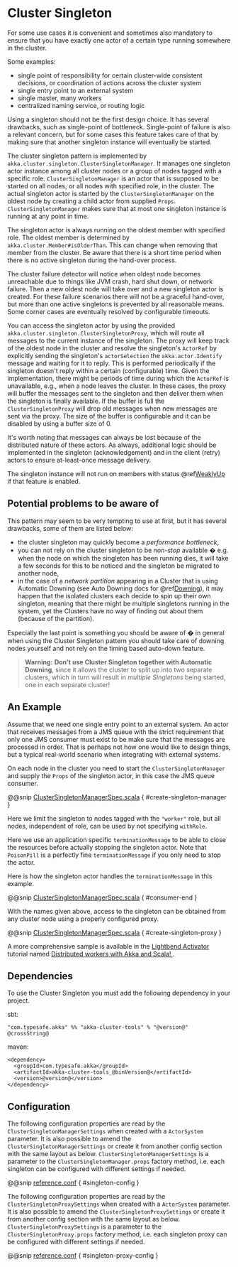 <a id="cluster-singleton-scala"></a>
# Cluster Singleton

For some use cases it is convenient and sometimes also mandatory to ensure that
you have exactly one actor of a certain type running somewhere in the cluster.

Some examples:

 * single point of responsibility for certain cluster-wide consistent decisions, or
coordination of actions across the cluster system
 * single entry point to an external system
 * single master, many workers
 * centralized naming service, or routing logic

Using a singleton should not be the first design choice. It has several drawbacks,
such as single-point of bottleneck. Single-point of failure is also a relevant concern,
but for some cases this feature takes care of that by making sure that another singleton
instance will eventually be started.

The cluster singleton pattern is implemented by `akka.cluster.singleton.ClusterSingletonManager`.
It manages one singleton actor instance among all cluster nodes or a group of nodes tagged with
a specific role. `ClusterSingletonManager` is an actor that is supposed to be started on
all nodes, or all nodes with specified role, in the cluster. The actual singleton actor is
started by the `ClusterSingletonManager` on the oldest node by creating a child actor from
supplied `Props`. `ClusterSingletonManager` makes sure that at most one singleton instance
is running at any point in time.

The singleton actor is always running on the oldest member with specified role.
The oldest member is determined by `akka.cluster.Member#isOlderThan`.
This can change when removing that member from the cluster. Be aware that there is a short time
period when there is no active singleton during the hand-over process.

The cluster failure detector will notice when oldest node becomes unreachable due to
things like JVM crash, hard shut down, or network failure. Then a new oldest node will
take over and a new singleton actor is created. For these failure scenarios there will
not be a graceful hand-over, but more than one active singletons is prevented by all
reasonable means. Some corner cases are eventually resolved by configurable timeouts.

You can access the singleton actor by using the provided `akka.cluster.singleton.ClusterSingletonProxy`,
which will route all messages to the current instance of the singleton. The proxy will keep track of
the oldest node in the cluster and resolve the singleton's `ActorRef` by explicitly sending the
singleton's `actorSelection` the `akka.actor.Identify` message and waiting for it to reply.
This is performed periodically if the singleton doesn't reply within a certain (configurable) time.
Given the implementation, there might be periods of time during which the `ActorRef` is unavailable,
e.g., when a node leaves the cluster. In these cases, the proxy will buffer the messages sent to the 
singleton and then deliver them when the singleton is finally available. If the buffer is full
the `ClusterSingletonProxy` will drop old messages when new messages are sent via the proxy.
The size of the buffer is configurable and it can be disabled by using a buffer size of 0.

It's worth noting that messages can always be lost because of the distributed nature of these actors.
As always, additional logic should be implemented in the singleton (acknowledgement) and in the
client (retry) actors to ensure at-least-once message delivery.

The singleton instance will not run on members with status @ref[WeaklyUp](cluster-usage.md#weakly-up-scala) if that feature
is enabled.

## Potential problems to be aware of

This pattern may seem to be very tempting to use at first, but it has several drawbacks, some of them are listed below:

 * the cluster singleton may quickly become a *performance bottleneck*,
 * you can not rely on the cluster singleton to be *non-stop* available � e.g. when the node on which the singleton has
been running dies, it will take a few seconds for this to be noticed and the singleton be migrated to another node,
 * in the case of a *network partition* appearing in a Cluster that is using Automatic Downing  (see Auto Downing docs for 
@ref[Downing](cluster-usage.md#automatic-vs-manual-downing-scala)),
it may happen that the isolated clusters each decide to spin up their own singleton, meaning that there might be multiple
singletons running in the system, yet the Clusters have no way of finding out about them (because of the partition).

Especially the last point is something you should be aware of � in general when using the Cluster Singleton pattern
you should take care of downing nodes yourself and not rely on the timing based auto-down feature.

> **Warning:**
**Don't use Cluster Singleton together with Automatic Downing**,
since it allows the cluster to split up into two separate clusters, which in turn will result
in *multiple Singletons* being started, one in each separate cluster!

## An Example

Assume that we need one single entry point to an external system. An actor that
receives messages from a JMS queue with the strict requirement that only one
JMS consumer must exist to be make sure that the messages are processed in order.
That is perhaps not how one would like to design things, but a typical real-world
scenario when integrating with external systems.

On each node in the cluster you need to start the `ClusterSingletonManager` and
supply the `Props` of the singleton actor, in this case the JMS queue consumer.

@@snip [ClusterSingletonManagerSpec.scala](../../../../../akka-cluster-tools/src/multi-jvm/scala/akka/cluster/singleton/ClusterSingletonManagerSpec.scala) { #create-singleton-manager }

Here we limit the singleton to nodes tagged with the `"worker"` role, but all nodes, independent of
role, can be used by not specifying `withRole`.

Here we use an application specific `terminationMessage` to be able to close the
resources before actually stopping the singleton actor. Note that `PoisonPill` is a
perfectly fine `terminationMessage` if you only need to stop the actor.

Here is how the singleton actor handles the `terminationMessage` in this example.

@@snip [ClusterSingletonManagerSpec.scala](../../../../../akka-cluster-tools/src/multi-jvm/scala/akka/cluster/singleton/ClusterSingletonManagerSpec.scala) { #consumer-end }

With the names given above, access to the singleton can be obtained from any cluster node using a properly
configured proxy.

@@snip [ClusterSingletonManagerSpec.scala](../../../../../akka-cluster-tools/src/multi-jvm/scala/akka/cluster/singleton/ClusterSingletonManagerSpec.scala) { #create-singleton-proxy }

A more comprehensive sample is available in the [Lightbend Activator ](http://www.lightbend.com/platform/getstarted)
tutorial named [Distributed workers with Akka and Scala! ](http://www.lightbend.com/activator/template/akka-distributed-workers).

## Dependencies

To use the Cluster Singleton you must add the following dependency in your project.

sbt:

```
"com.typesafe.akka" %% "akka-cluster-tools" % "@version@" @crossString@
```

maven:

```
<dependency>
  <groupId>com.typesafe.akka</groupId>
  <artifactId>akka-cluster-tools_@binVersion@</artifactId>
  <version>@version@</version>
</dependency>
```

## Configuration

The following configuration properties are read by the `ClusterSingletonManagerSettings` 
when created with a `ActorSystem` parameter. It is also possible to amend the `ClusterSingletonManagerSettings` 
or create it from another config section with the same layout as below. `ClusterSingletonManagerSettings` is 
a parameter to the `ClusterSingletonManager.props` factory method, i.e. each singleton can be configured 
with different settings if needed.

@@snip [reference.conf](../../../../../akka-cluster-tools/src/main/resources/reference.conf) { #singleton-config }

The following configuration properties are read by the `ClusterSingletonProxySettings` 
when created with a `ActorSystem` parameter. It is also possible to amend the `ClusterSingletonProxySettings` 
or create it from another config section with the same layout as below. `ClusterSingletonProxySettings` is 
a parameter to the `ClusterSingletonProxy.props` factory method, i.e. each singleton proxy can be configured 
with different settings if needed.

@@snip [reference.conf](../../../../../akka-cluster-tools/src/main/resources/reference.conf) { #singleton-proxy-config }